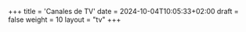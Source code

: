 +++
title = 'Canales de TV'
date = 2024-10-04T10:05:33+02:00
draft = false
weight = 10
layout = "tv"
+++
